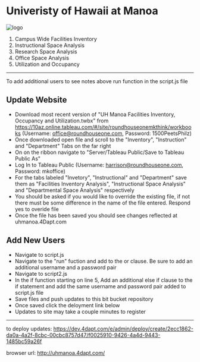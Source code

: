 # Univeristy of Hawaii at Manoa #
![logo](http://www.hawaii.edu/fas/Manoa%20seal.JPG "Test")


1. Campus Wide Facilities Inventory
2. Instructional Space Analysis
3. Research Space Analysis
4. Office Space Analysis
5. Utilization and Occupancy

-----------------

To add additional users to see notes above run function in the script.js file

## Update Website ##
* Download most recent version of "UH Manoa Facilities Inventory, Occupancy and Utilization.twbx" from https://10az.online.tableau.com/#/site/roundhouseonemkthink/workbooks (Username: office@roundhouseone.com, Password: 1500PeetsPhilz)
* Once downloaded open file and scroll to the "Inventory", "Instruction" and "Department" Tabs on the far right
* On on the ribbon navigate to "Server/Tableau Public/Save to Tableau Public As"
* Log In to Tableau Public (Username: harrison@roundhouseone.com, Password: mkoffice)
* For the tabs labeled "Invetory", "Instructional" and "Department" save them as "Facilities Inventory Analysis", "Instructional Space Analysis" and "Departmental Space Analysis" respectively
* You should be asked if you would like to override the existing file, if not there must be some difference in the name of the file entered. Respond yes to overide file
* Once the file has been saved you should see changes reflected at uhmanoa.4Dapt.com

## Add New Users ##
* Navigate to script.js
* Navigate to the "run" fuction and add to the or clause. Be sure to add an additional username and a password pair
* Navigate to script2.js
* In the if function starting on line 5, Add an additional else if clause to the if statement and add the same username and password pair added to script.js file 
* Save files and push updates to this bit bucket repository
* Once saved click the deloyment link below
* Updates to site may take a couple minutes to register

-----------------

to deploy updates:
https://dev.4dapt.com/e/admin/deploy/create/2ecc1862-da0a-4a2f-8cbc-00cbc8757d47/f0025910-9426-4a4d-9443-1485bc59a26f

browser url:
http://uhmanoa.4dapt.com/